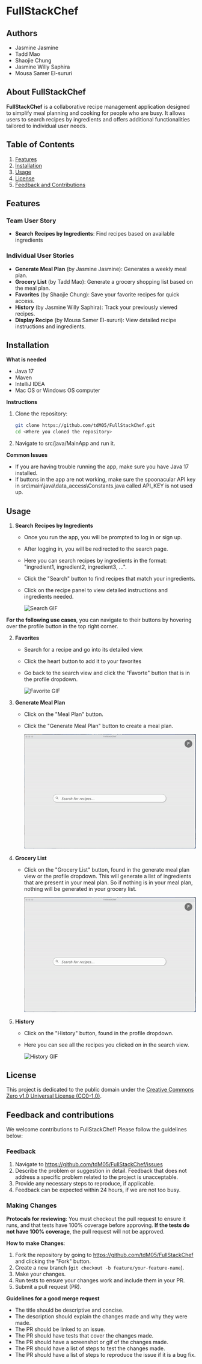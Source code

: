 # **FullStackChef**

## Authors
- Jasmine Jasmine
- Tadd Mao
- Shaojie Chung
- Jasmine Willy Saphira
- Mousa Samer El-sururi

## About FullStackChef
**FullStackChef** is a collaborative recipe management application designed to simplify meal planning and cooking 
for people who are busy. It allows users to search recipes by ingredients and offers additional functionalities tailored to individual user needs.

## Table of Contents
1. [Features](#features)
2. [Installation](#installation)
3. [Usage](#usage)
4. [License](#license)
5. [Feedback and Contributions](#feedback-and-contributions)

## Features
### Team User Story
- **Search Recipes by Ingredients**: Find recipes based on available ingredients

### Individual User Stories
- **Generate Meal Plan** (by Jasmine Jasmine): Generates a weekly meal plan.
- **Grocery List** (by Tadd Mao): Generate a grocery shopping list based on the meal plan.
- **Favorites** (by Shaojie Chung): Save your favorite recipes for quick access.
- **History** (by Jasmine Willy Saphira): Track your previously viewed recipes.
- **Display Recipe** (by Mousa Samer El-sururi): View detailed recipe instructions and ingredients.

## Installation
**What is needed**
- Java 17
- Maven
- IntelliJ IDEA
- Mac OS or Windows OS computer

**Instructions**
1. Clone the repository:
   ```bash
   git clone https://github.com/tdM05/FullStackChef.git
   cd <Where you cloned the repository>
   ```
2. Navigate to src/java/MainApp and run it.

**Common Issues**
- If you are having trouble running the app, make sure you have Java 17 installed.
- If buttons in the app are not working, make sure the spoonacular API key 
in src\main\java\data_access\Constants.java called API_KEY is not used up.

## Usage
1. **Search Recipes by Ingredients**
   - Once you run the app, you will be prompted to log in or sign up.
   - After logging in, you will be redirected to the search page.
   - Here you can search recipes by ingredients in the format: "ingredient1, ingredient2, ingredient3, ...".
   - Click the "Search" button to find recipes that match your ingredients.
   - Click on the recipe panel to view detailed instructions and ingredients needed.
     
   
     ![Search GIF](src/images/Search.gif)
     
**For the following use cases**, you can navigate to their buttons by hovering over the profile
   button in the top right corner.

   
2. **Favorites**
   - Search for a recipe and go into its detailed view.
   - Click the heart button to add it to your favorites
   - Go back to the search view and click the "Favorte" button that is in the profile dropdown.
   
      ![Favorite GIF](src/images/Favorite.gif)
   
3. **Generate Meal Plan**
    - Click on the "Meal Plan" button.
    - Click the "Generate Meal Plan" button to create a meal plan.
      
      ![Meal Plan GIF](src/images/MealPlan.gif)

4. **Grocery List**
    - Click on the "Grocery List" button, found in the generate meal plan view
   or the profile dropdown. This will generate a list of ingredients that are 
   present in your meal plan. So if nothing is in your meal plan, nothing will
   be generated in your grocery list.
   
      ![Grocery List GIF](src/images/GroceryList.gif)
5. **History**
    - Click on the "History" button, found in the profile dropdown.
    - Here you can see all the recipes you clicked on in the search view.
   
      ![History GIF](src/images/History.gif)

## License
This project is dedicated to the public domain under the [Creative Commons Zero v1.0 Universal License (CC0-1.0)](LICENSE).
## Feedback and contributions
We welcome contributions to FullStackChef! Please follow the guidelines below:

### Feedback

1. Navigate to https://github.com/tdM05/FullStackChef/issues
2. Describe the problem or suggestion in detail. Feedback that does not
address a specific problem related to the project is unacceptable.
3. Provide any necessary steps to reproduce, if applicable.
4. Feedback can be expected within 24 hours, if we are not too busy.

### Making Changes
**Protocals for reviewing**:
You must checkout the pull request to ensure it runs, and that tests have 100% coverage
before approving. **If the tests do not have 100% coverage**, the pull request will not be approved.

**How to make Changes**:
1. Fork the repository by going to https://github.com/tdM05/FullStackChef and clicking the "Fork" button.
2. Create a new branch (`git checkout -b feature/your-feature-name`).
3. Make your changes.
4. Run tests to ensure your changes work and include them in your PR.
5. Submit a pull request (PR).

**Guidelines for a good merge request**
- The title should be descriptive and concise.
- The description should explain the changes made and why they were made.
- The PR should be linked to an issue.
- The PR should have tests that cover the changes made.
- The PR should have a screenshot or gif of the changes made.
- The PR should have a list of steps to test the changes made.
- The PR should have a list of steps to reproduce the issue if it is a bug fix.
